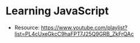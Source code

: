 # Learning JavaScript

- Resource: https://www.youtube.com/playlist?list=PL4cUxeGkcC9haFPT7J25Q9GRB_ZkFrQAc